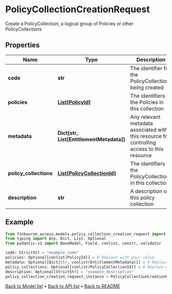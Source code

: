 # PolicyCollectionCreationRequest

Create a PolicyCollection, a logical group of Policies or other PolicyCollections
## Properties
Name | Type | Description | Notes
------------ | ------------- | ------------- | -------------
**code** | **str** | The identifier for the PolicyCollection being created | 
**policies** | [**List[PolicyId]**](PolicyId.md) | The identifiers of the Policies in this collection | [optional] 
**metadata** | **Dict[str, List[EntitlementMetadata]]** | Any relevant metadata associated with this resource for controlling access to this resource | [optional] 
**policy_collections** | [**List[PolicyCollectionId]**](PolicyCollectionId.md) | The identifiers of the PolicyCollections in this collection | [optional] 
**description** | **str** | A description of this policy collection | [optional] 
## Example

```python
from finbourne_access.models.policy_collection_creation_request import PolicyCollectionCreationRequest
from typing import Any, Dict, List, Optional
from pydantic.v1 import BaseModel, Field, conlist, constr, validator

code: StrictStr = "example_code"
policies: Optional[conlist(PolicyId)] = # Replace with your value
metadata: Optional[Dict[str, conlist(EntitlementMetadata)]] = # Replace with your value
policy_collections: Optional[conlist(PolicyCollectionId)] = # Replace with your value
description: Optional[StrictStr] = "example_description"
policy_collection_creation_request_instance = PolicyCollectionCreationRequest(code=code, policies=policies, metadata=metadata, policy_collections=policy_collections, description=description)

```

[Back to Model list](../README.md#documentation-for-models) &#8226; [Back to API list](../README.md#documentation-for-api-endpoints) &#8226; [Back to README](../README.md)

